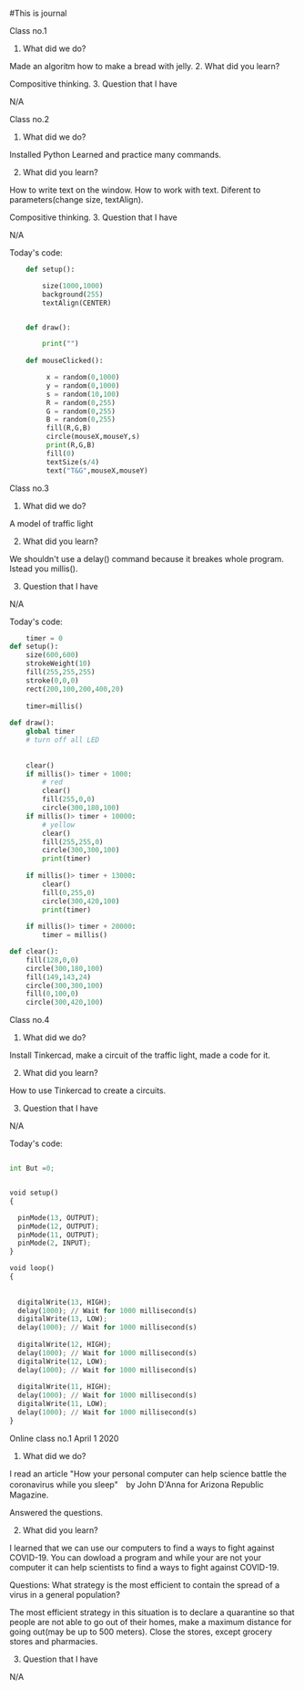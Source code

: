 #This is journal

Class no.1

1. What did we do?

Made an algoritm how to make a bread with jelly.
2. What did you learn?

Compositive thinking.
3. Question that I have

N/A



Class no.2

1. What did we do?

Installed Python
Learned and practice many commands.

2. What did you learn?

How to write text on the window. 
How to work with text. Diferent to parameters(change size, textAlign).

Compositive thinking.
3. Question that I have

N/A

Today's code:

```.py
    def setup():

        size(1000,1000)
        background(255)
        textAlign(CENTER)


    def draw():

        print("")
    
    def mouseClicked():

         x = random(0,1000)
         y = random(0,1000)
         s = random(10,100)
         R = random(0,255)
         G = random(0,255)
         B = random(0,255)
         fill(R,G,B)
         circle(mouseX,mouseY,s)
         print(R,G,B)
         fill(0)
         textSize(s/4)
         text("T&G",mouseX,mouseY)
```

Class no.3

1. What did we do?

A model of traffic light

2. What did you learn?

We shouldn't use a delay() command because it breakes whole program.
Istead you millis().

3. Question that I have

N/A

Today's code:
```.py
    timer = 0
def setup():
    size(600,600)
    strokeWeight(10)
    fill(255,255,255)
    stroke(0,0,0)
    rect(200,100,200,400,20)
    
    timer=millis()    
    
def draw():
    global timer
    # turn off all LED
  
    
    clear()
    if millis()> timer + 1000:
        # red
        clear()
        fill(255,0,0)
        circle(300,180,100)
    if millis()> timer + 10000:
        # yellow
        clear()
        fill(255,255,0)
        circle(300,300,100)
        print(timer)
    
    if millis()> timer + 13000:
        clear()
        fill(0,255,0)
        circle(300,420,100)
        print(timer)
        
    if millis()> timer + 20000:
        timer = millis()

def clear():
    fill(128,0,0)
    circle(300,180,100)
    fill(149,143,24)
    circle(300,300,100)
    fill(0,100,0)
    circle(300,420,100)
```
Class no.4

1. What did we do?

Install Tinkercad, make a circuit of the traffic light, made a code for it.

2. What did you learn?

How to use Tinkercad to create a circuits.

3. Question that I have

N/A

Today's code:
```.py

int But =0;


void setup()
{

  pinMode(13, OUTPUT);
  pinMode(12, OUTPUT);
  pinMode(11, OUTPUT);
  pinMode(2, INPUT);
}

void loop()
{
 
 
  digitalWrite(13, HIGH);
  delay(1000); // Wait for 1000 millisecond(s)
  digitalWrite(13, LOW);
  delay(1000); // Wait for 1000 millisecond(s)
  
  digitalWrite(12, HIGH);
  delay(1000); // Wait for 1000 millisecond(s)
  digitalWrite(12, LOW);
  delay(1000); // Wait for 1000 millisecond(s)
  
  digitalWrite(11, HIGH);
  delay(1000); // Wait for 1000 millisecond(s)
  digitalWrite(11, LOW);
  delay(1000); // Wait for 1000 millisecond(s)
}
```
Online class no.1 
April 1 2020

1. What did we do?

I read an article "How your personal computer can help science battle the coronavirus while you sleep"　by John D'Anna for Arizona Republic Magazine.

Answered the questions.

2. What did you learn?

I learned that we can use our computers to find a ways to fight against COVID-19. You can dowload a program and while your are not your computer it can help scientists to find a ways to fight against COVID-19.

Questions:
What strategy is the most efficient to contain the spread of a virus in a general population?

The most efficient strategy in this situation is to declare a quarantine so that people are not able to go out of their homes, make a maximum distance for going out(may be up to 500 meters). Close the stores, except grocery stores and pharmacies.


3. Question that I have

N/A
